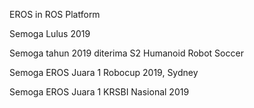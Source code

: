 EROS in ROS Platform

Semoga Lulus 2019

Semoga tahun 2019 diterima S2 Humanoid Robot Soccer

Semoga EROS Juara 1 Robocup 2019, Sydney

Semoga EROS Juara 1 KRSBI Nasional 2019
